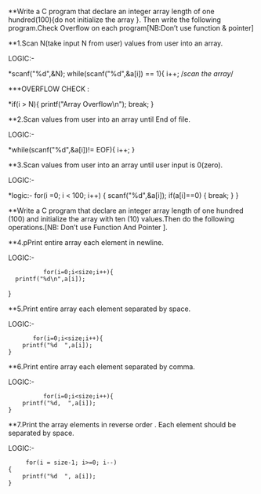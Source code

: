  **Write a C program that declare an integer array length of one hundred(100){do not initialize the array }. Then write the following program.Check Overflow on each program[NB:Don’t use function & pointer]

**1.Scan N(take input N from user) values from user into an array.

LOGIC:-

*scanf("%d",&N);
   while(scanf("%d",&a[i]) == 1){
   i++; /*scan the array*/
   
  ***OVERFLOW CHECK :
           
 *if(i > N){
       printf("Array Overflow\n");
       break;
       }


**2.Scan values from user into an array until End of file.

LOGIC:-

*while(scanf("%d",&a[i])!= EOF){
       i++;
   }  

**3.Scan values from user into an array until user input is 0(zero).

LOGIC:-

  *logic:-
       for(i =0; i < 100; i++)
    {
        scanf("%d",&a[i]);
        if(a[i]==0)
        {
            break;
        }
    }

**Write a C program that declare an integer array length of one hundred (100) and initialize the array with ten (10) values.Then do the following operations.[NB: Don’t use Function And Pointer ].

**4.pPrint entire array each element in newline.

LOGIC:-

              for(i=0;i<size;i++){
      printf("%d\n",a[i]);
  }

**5.Print entire array each element separated by space.

LOGIC:-

           for(i=0;i<size;i++){
        printf("%d  ",a[i]);
    }

**6.Print entire array each element separated by comma.

LOGIC:-

              for(i=0;i<size;i++){
        printf("%d,  ",a[i]);
    }
**7.Print the array elements in reverse order . Each element should be separated by space.

LOGIC:-

         for(i = size-1; i>=0; i--)
    {
        printf("%d  ", a[i]);
    }
